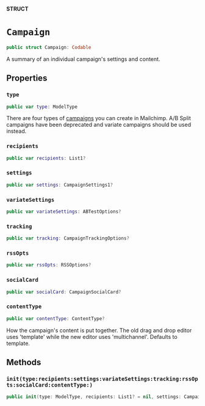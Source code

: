**STRUCT**

# `Campaign`

```swift
public struct Campaign: Codable
```

A summary of an individual campaign&#x27;s settings and content.

## Properties
### `type`

```swift
public var type: ModelType
```

There are four types of [campaigns](https://mailchimp.com/help/getting-started-with-campaigns/) you can create in Mailchimp. A/B Split campaigns have been deprecated and variate campaigns should be used instead.

### `recipients`

```swift
public var recipients: List1?
```

### `settings`

```swift
public var settings: CampaignSettings1?
```

### `variateSettings`

```swift
public var variateSettings: ABTestOptions?
```

### `tracking`

```swift
public var tracking: CampaignTrackingOptions?
```

### `rssOpts`

```swift
public var rssOpts: RSSOptions?
```

### `socialCard`

```swift
public var socialCard: CampaignSocialCard?
```

### `contentType`

```swift
public var contentType: ContentType?
```

How the campaign&#x27;s content is put together. The old drag and drop editor uses &#x27;template&#x27; while the new editor uses &#x27;multichannel&#x27;. Defaults to template.

## Methods
### `init(type:recipients:settings:variateSettings:tracking:rssOpts:socialCard:contentType:)`

```swift
public init(type: ModelType, recipients: List1? = nil, settings: CampaignSettings1? = nil, variateSettings: ABTestOptions? = nil, tracking: CampaignTrackingOptions? = nil, rssOpts: RSSOptions? = nil, socialCard: CampaignSocialCard? = nil, contentType: ContentType? = nil)
```
